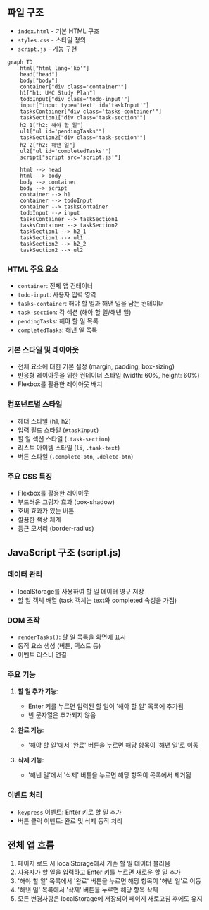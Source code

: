 ## 파일 구조
- `index.html` - 기본 HTML 구조
- `styles.css` - 스타일 정의
- `script.js` - 기능 구현

```mermaid
graph TD
    html["html lang='ko'"]
    head["head"]
    body["body"]
    container["div class='container'"]
    h1["h1: UMC Study Plan"]
    todoInput["div class='todo-input'"]
    input["input type='text' id='taskInput'"]
    tasksContainer["div class='tasks-container'"]
    taskSection1["div class='task-section'"]
    h2_1["h2: 해야 할 일"]
    ul1["ul id='pendingTasks'"]
    taskSection2["div class='task-section'"]
    h2_2["h2: 해낸 일"]
    ul2["ul id='completedTasks'"]
    script["script src='script.js'"]

    html --> head
    html --> body
    body --> container
    body --> script
    container --> h1
    container --> todoInput
    container --> tasksContainer
    todoInput --> input
    tasksContainer --> taskSection1
    tasksContainer --> taskSection2
    taskSection1 --> h2_1
    taskSection1 --> ul1
    taskSection2 --> h2_2
    taskSection2 --> ul2
```

### HTML 주요 요소
- `container`: 전체 앱 컨테이너
- `todo-input`: 사용자 입력 영역
- `tasks-container`: 해야 할 일과 해낸 일을 담는 컨테이너
- `task-section`: 각 섹션 (해야 할 일/해낸 일)
- `pendingTasks`: 해야 할 일 목록
- `completedTasks`: 해낸 일 목록

### 기본 스타일 및 레이아웃
- 전체 요소에 대한 기본 설정 (margin, padding, box-sizing)
- 반응형 레이아웃을 위한 컨테이너 스타일 (width: 60%, height: 60%)
- Flexbox를 활용한 레이아웃 배치

### 컴포넌트별 스타일
- 헤더 스타일 (h1, h2)
- 입력 필드 스타일 (`#taskInput`)
- 할 일 섹션 스타일 (`.task-section`)
- 리스트 아이템 스타일 (`li`, `.task-text`)
- 버튼 스타일 (`.complete-btn`, `.delete-btn`)

### 주요 CSS 특징
- Flexbox를 활용한 레이아웃
- 부드러운 그림자 효과 (box-shadow)
- 호버 효과가 있는 버튼
- 깔끔한 색상 체계
- 둥근 모서리 (border-radius)

## JavaScript 구조 (script.js)

### 데이터 관리
- localStorage를 사용하여 할 일 데이터 영구 저장
- 할 일 객체 배열 (task 객체는 text와 completed 속성을 가짐)

### DOM 조작
- `renderTasks()`: 할 일 목록을 화면에 표시
- 동적 요소 생성 (버튼, 텍스트 등)
- 이벤트 리스너 연결

### 주요 기능
1. **할 일 추가 기능**:
   - Enter 키를 누르면 입력된 할 일이 '해야 할 일' 목록에 추가됨
   - 빈 문자열은 추가되지 않음

2. **완료 기능**:
   - '해야 할 일'에서 '완료' 버튼을 누르면 해당 항목이 '해낸 일'로 이동
   
3. **삭제 기능**:
   - '해낸 일'에서 '삭제' 버튼을 누르면 해당 항목이 목록에서 제거됨

### 이벤트 처리
- `keypress` 이벤트: Enter 키로 할 일 추가
- 버튼 클릭 이벤트: 완료 및 삭제 동작 처리

## 전체 앱 흐름
1. 페이지 로드 시 localStorage에서 기존 할 일 데이터 불러옴
2. 사용자가 할 일을 입력하고 Enter 키를 누르면 새로운 할 일 추가
3. '해야 할 일' 목록에서 '완료' 버튼을 누르면 해당 항목이 '해낸 일'로 이동
4. '해낸 일' 목록에서 '삭제' 버튼을 누르면 해당 항목 삭제
5. 모든 변경사항은 localStorage에 저장되어 페이지 새로고침 후에도 유지